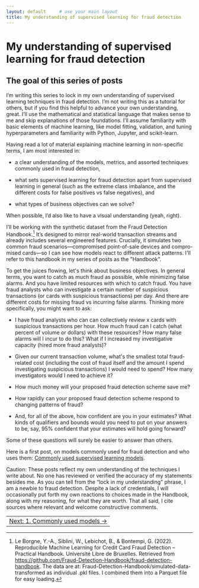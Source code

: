 ```yaml
---
layout: default     # use your main layout
title: My understanding of supervised learning for fraud detection         # page title
---
```


# My understanding of supervised learning for fraud detection 

## The goal of this series of posts

I’m writing this series to lock in my own understanding of supervised learning techniques in fraud detection. I’m not writing this as a tutorial for others, but if you find this helpful to advance your own understanding, great. I’ll use the mathematical and statistical language that makes sense to me and skip explanations of those foundations.  I’ll assume familiarity with basic elements of machine learning, like model fitting, validation, and tuning hyperparameters and familiarity with Python, Jupyter, and scikit-learn.

Having read a lot of material explaining machine learning in non-specific terms, I am most interested in:

-	a clear understanding of the models, metrics, and assorted techniques commonly used in fraud detection, 

-	what sets supervised learning for fraud detection apart from supervised learning in general (such as the extreme class imbalance, and the different costs for false positives vs false negatives), and

- what types of business objectives can we solve?

When possible, I’d also like to have a visual understanding (yeah, right).  

I’ll be working with the synthetic dataset from the Fraud Detection Handbook.[^1] It’s designed to mirror real-world transaction streams and already includes several engineered features. Crucially, it simulates two common fraud scenarios—compromised point-of-sale devices and compro-mised cards—so I can see how models react to different attack patterns. I'll refer to this handbook in my series of posts as the "Handbook".

To get the juices flowing, let's think about business objectives. In general terms, you want to catch as much fraud as possible, while minimizing false alarms. And you have limited resources with which to catch fraud. You have fraud analysts who can investigate a certain number of suspicious transactions (or cards with suspicious transactions) per day. And there are different costs for missing fraud vs incurring false alarms.  Thinking more specifically, you might want to ask:

- I have fraud analysts who can can collectively review x cards with suspicious transactions per hour.  How much fraud can I catch (what percent of volume or dollars) with these resources?  How many false alarms will I incur to do this?  What if I increased my investigative capacity (hired more fraud analysts)?

- Given our current transaction volume, what's the smallest total fraud-related cost (including the cost of fraud itself and the amount I spend investigating suspicious transactions) I would need to spend? How many investigators would I need to achieve it? 

- How much money will your proposed fraud detection scheme save me?

- How rapidly can your proposed fraud detection scheme respond to changing patterns of fraud?

- And, for all of the above, how confident are you in your estimates? What kinds of qualifiers and bounds would you need to put on your answers to be, say, 95% confident that your estimates will hold going forward?  

Some of these questions will surely be easier to answer than others.

Here is a first post, on models commonly used for fraud detection and who uses them: [Commonly used supervised learning models](1-commonly-used-models.md).

Caution: These posts reflect my own understanding of the techniques I write about. No one has reviewed or verified the accuracy of my statements besides me. As you can tell from the “lock in my understanding” phrase, I am a newbie to fraud detection. Despite a lack of credentials, I will occasionally put forth my own reactions to choices made in the Handbook, along with my reasoning, for what they are worth. That all said, I cite sources where relevant and welcome constructive comments.

[^1]: Le Borgne, Y.-A., Siblini, W., Lebichot, B., & Bontempi, G. (2022). Reproducible Machine Learning for Credit Card Fraud Detection – Practical Handbook. Université Libre de Bruxelles. Retrieved from https://github.com/Fraud-Detection-Handbook/fraud-detection-handbook. The data are at: Fraud-Detection-Handbook/simulated-data-transformed as individual .pkl files.  I combined them into a Parquet file for easy loading. 


<table width="100%">
  <tr>
    <td align="right">
      <a href="1-commonly-used-models.html">Next: 1. Commonly used models →</a>
    </td>
  </tr>
</table>